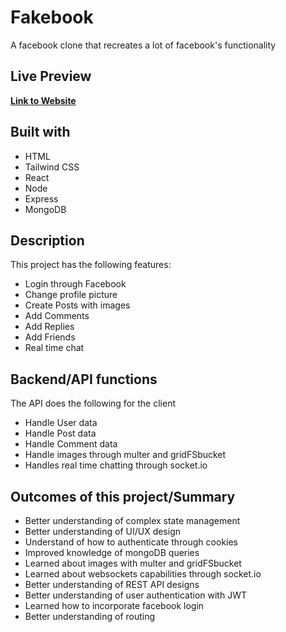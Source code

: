 # Fakebook

A facebook clone that recreates a lot of facebook's functionality

## Live Preview

[**Link to Website**](https://mern-fakebook.herokuapp.com/#/login)

## Built with

- HTML
- Tailwind CSS
- React
- Node
- Express
- MongoDB

## Description

This project has the following features:

- Login through Facebook
- Change profile picture
- Create Posts with images
- Add Comments
- Add Replies
- Add Friends
- Real time chat

## Backend/API functions

The API does the following for the client

- Handle User data
- Handle Post data
- Handle Comment data
- Handle images through multer and gridFSbucket
- Handles real time chatting through socket.io

## Outcomes of this project/Summary

- Better understanding of complex state management
- Better understanding of UI/UX design
- Understand of how to authenticate through cookies
- Improved knowledge of mongoDB queries
- Learned about images with multer and gridFSbucket
- Learned about websockets capabilities through socket.io
- Better understanding of REST API designs
- Better understanding of user authentication with JWT
- Learned how to incorporate facebook login
- Better understanding of routing
